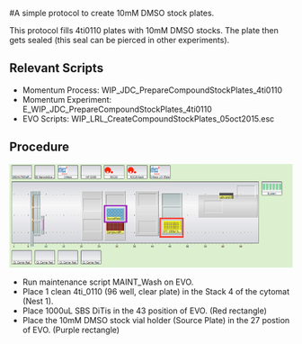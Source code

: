 #A simple protocol to create 10mM DMSO stock plates.

This protocol fills 4ti0110 plates with 10mM DMSO stocks. The plate then gets sealed (this seal can be pierced in other experiments). 

## Relevant Scripts
- Momentum Process: WIP_JDC_PrepareCompoundStockPlates_4ti0110
- Momentum Experiment: E_WIP_JDC_PrepareCompoundStockPlates_4ti0110
- EVO Scripts: WIP_LRL_CreateCompoundStockPlates_05oct2015.esc

## Procedure
![alt text](img/EVO_deck.png "EVO_deck.png")

- Run maintenance script MAINT_Wash on EVO.
- Place 1 clean 4ti_0110 (96 well, clear plate) in the Stack 4 of the cytomat (Nest 1). 
- Place 1000uL SBS DiTis in the 43 position of EVO. (Red rectangle) 
- Place the 10mM DMSO stock vial holder (Source Plate) in the 27 postion of EVO. (Purple rectangle)


